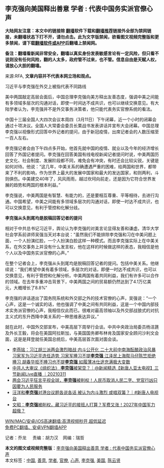  <h2>李克强向美国释出善意 学者 : 代表中国务实派官僚心声</h2> <p class="notice"><b>大陆网友注意：本文中的链接除 <a href="https://github.com/bannedbook/fanqiang" >翻墙</a>软件下载和<a href="https://github.com/killgcd/justmysocks/blob/master/README.md">翻墙推荐</a>链接外全部为禁网链接，未翻墙状态下打不开，请勿点击。此为文字版禁闻，欲看图文视频完整版和更多禁闻，请下载<a href="https://github.com/bannedbook/fanqiang">翻墙软件或APP</a>后翻墙上禁闻网。</p><p>备注：翻墙看新闻非常安全，翻墙以真实身份发表敏感言论有一定风险，但只看不说则没有任何风险，翻的人太多，政府管不过来，也不管。信息自由是天赋人权，请放心大胆的翻墙。</b></p>  <div class="entry"> <p>来源:RFA, <strong>文章内容并不代表本网立场和观点。</strong></p> <p>&#20064;&#36817;&#24179;&#19982;&#26446;&#20811;&#24378;&#22312;&#22806;&#20132;&#19978;&#34987;&#25351;&#20195;&#34920;&#19981;&#21516;&#36335;&#32447;             </p> <p>&#32654;&#20013;&#20004;&#22269;&#25970;&#23450;&#39640;&#23618;&#20250;&#38754;&#21518;&#65292;&#20013;&#22269;&#24635;&#29702;&#26446;&#20811;&#24378;&#21521;&#32654;&#26041;&#37322;&#20986;&#21451;&#21892;&#24577;&#24230;&#65292;&#24378;&#35843;&#20013;&#32654;&#20043;&#38388;&#33021;&#26377;&#22810;&#39046;&#22495;&#22810;&#23618;&#27425;&#30340;&#27807;&#36890;&#23545;&#35805;&#65292;&#21363;&#20351;&#19968;&#26102;&#38388;&#36798;&#19981;&#25104;&#20849;&#35782;&#65292;&#20063;&#21487;&#20197;&#32487;&#32493;&#20132;&#25442;&#24847;&#35265;&#12290;&#26377;&#22823;&#38470;&#23398;&#32773;&#35748;&#20026;&#65292;&#26446;&#20811;&#24378;&#24182;&#19981;&#26159;&#22806;&#20132;&#20107;&#21153;&#20915;&#31574;&#32773;&#65292;&#20182;&#21482;&#33021;&#20195;&#34920;&#21153;&#23454;&#23448;&#20698;&#31995;&#32479;&#30340;&#30475;&#27861;&#12290;</p>  <p>&#20013;&#22269;&#21313;&#19977;&#23626;&#20840;&#22269;&#20154;&#22823;&#22235;&#27425;&#20250;&#35758;&#26412;&#21608;&#22235;&#65288;3&#26376;11&#26085;&#65289;&#19979;&#21320;&#38381;&#24149;&#65292;&#36817;&#19968;&#20010;&#23567;&#26102;&#30340;&#38381;&#24149;&#20250;&#36890;&#36807;&#21313;&#39033;&#20915;&#35758;&#12290;&#20840;&#22269;&#20154;&#22823;&#24120;&#22996;&#20250;&#22996;&#21592;&#38271;&#26647;&#25112;&#20070;&#21457;&#34920;&#35762;&#35805;&#24182;&#23459;&#24067;&#22823;&#20250;&#38381;&#24149;&#12290;&#20013;&#22269;&#24635;&#29702;&#26446;&#20811;&#24378;&#20197;&#35270;&#20687;&#24418;&#24335;&#22238;&#31572;&#20013;&#22806;&#35760;&#32773;&#30340;&#25552;&#38382;&#65292;&#30001;&#20110;&#26032;&#20896;&#30123;&#24773;&#65292;&#20986;&#24109;&#35760;&#32773;&#20250;&#30340;&#20154;&#25968;&#21387;&#32553;&#33267;&#19968;&#30334;&#20154;&#24038;&#21491;&#12290;</p> <p>&#26446;&#20811;&#24378;&#35760;&#32773;&#20250;&#30001;&#19979;&#21320;&#22235;&#28857;&#22810;&#24320;&#22987;&#65292;&#20182;&#39318;&#20808;&#23601;&#20013;&#22269;&#30340;&#30123;&#24773;&#12289;&#23601;&#19994;&#20197;&#21450;&#20170;&#24180;&#30340;&#32463;&#27982;&#22686;&#38271;&#22238;&#31572;&#20102;&#22806;&#22269;&#35760;&#32773;&#25552;&#38382;&#12290;&#26446;&#20811;&#24378;&#22312;&#22238;&#31572;&#32654;&#22269;&#26377;&#32447;&#30005;&#35270;&#26032;&#38395;&#35760;&#32773;&#25552;&#38382;&#26102;&#35828;&#65292;&#20013;&#32654;&#20004;&#22269;&#21382;&#21490;&#25991;&#21270;&#12289;&#31038;&#20250;&#21046;&#24230;&#12289;&#21457;&#23637;&#38454;&#27573;&#37117;&#19981;&#21516;&#65292;&#38590;&#20813;&#20250;&#26377;&#20914;&#31361;&#65292;&#26377;&#26102;&#36824;&#20250;&#27604;&#36739;&#23574;&#38160;&#65292;&#20851;&#38190;&#26159;&#22914;&#20309;&#23545;&#24453;&#12290;&#20182;&#35828;&#65306;&#8220;&#36825;&#20960;&#24180;&#65292;&#20013;&#32654;&#20851;&#31995;&#30340;&#30830;&#36973;&#36935;&#20005;&#37325;&#30340;&#22256;&#38590;&#65292;&#32473;&#20004;&#22269;&#21644;&#19990;&#30028;&#65292;&#37117;&#24102;&#26469;&#20102;&#19981;&#21033;&#30340;&#24433;&#21709;&#65292;&#20316;&#20026;&#19990;&#30028;&#19978;&#26368;&#22823;&#30340;&#21457;&#23637;&#20013;&#22269;&#23478;&#21644;&#26368;&#22823;&#30340;&#21457;&#36798;&#22269;&#23478;&#65292;&#21644;&#21017;&#20004;&#21033;&#65292;&#26007;&#21017;&#20465;&#20260;&#12290;&#20013;&#32654;&#24314;&#20132;40&#24180;&#20102;&#65292;&#39118;&#39118;&#38632;&#38632;&#65292;&#36234;&#36807;&#22350;&#22391;&#21521;&#21069;&#36208;&#65292;&#36824;&#26159;&#22240;&#20026;&#23427;&#31526;&#21512;&#19990;&#30028;&#21457;&#23637;&#30340;&#36235;&#21183;&#21644;&#20004;&#22269;&#30340;&#26681;&#26412;&#21033;&#30410;&#12290;&#8221;</p> <p>&#26446;&#20811;&#24378;&#35828;&#65292;&#20013;&#32654;&#20004;&#22269;&#26159;&#26377;&#26234;&#24935;&#12289;&#26377;&#33021;&#21147;&#30340;&#65292;&#36824;&#26159;&#35201;&#30456;&#20114;&#23562;&#37325;&#12289;&#24179;&#31561;&#30456;&#24453;&#65292;&#21435;&#36827;&#34892;&#27807;&#36890;&#12290;&#20013;&#22269;&#24076;&#26395;&#65292;&#20013;&#32654;&#20043;&#38388;&#33021;&#26377;&#22810;&#39046;&#22495;&#22810;&#23618;&#27425;&#30340;&#27807;&#36890;&#23545;&#35805;&#65292;&#21363;&#20351;&#19968;&#26102;&#36798;&#19981;&#25104;&#20849;&#35782;&#65292;&#20063;&#21487;&#20197;&#20132;&#25442;&#24847;&#35265;&#65292;&#26377;&#21033;&#20110;&#31649;&#25511;&#21644;&#21270;&#35299;&#20998;&#27495;&#12290;</p>  <p><strong>&#26446;&#20811;&#24378;&#20174;&#22836;&#21040;&#23614;&#22343;&#26159;&#33073;&#31295;&#22238;&#31572;&#35760;&#32773;&#30340;&#25552;&#38382;</strong></p> <p>&#30456;&#23545;&#20110;&#20013;&#20849;&#24635;&#20070;&#35760;&#20064;&#36817;&#24179;&#65292;&#33286;&#35770;&#35748;&#20026;&#26446;&#20811;&#24378;&#30340;&#23545;&#32654;&#35328;&#35770;&#26174;&#24471;&#21451;&#21892;&#21644;&#35878;&#34394;&#12290;&#28165;&#21326;&#22823;&#23398;&#31038;&#20250;&#23398;&#31995;&#21069;&#35762;&#24072;&#21556;&#24378;&#24403;&#22825;&#23545;&#26412;&#21488;&#35828;&#65306;&#8220;&#34429;&#28982;&#25105;&#20204;&#19981;&#33021;&#25490;&#38500;&#26446;&#20811;&#24378;&#21644;&#20064;&#22312;&#20013;&#32654;&#38382;&#39064;&#19978;&#38754;&#65292;&#19968;&#20010;&#20154;&#25198;&#28436;&#32418;&#33080;&#65292;&#19968;&#20010;&#20154;&#25198;&#28436;&#30333;&#33080;&#36825;&#26679;&#19968;&#31181;&#27169;&#24335;&#12290;&#32780;&#19988;&#26446;&#20811;&#24378;&#23454;&#38469;&#19978;&#22312;&#20013;&#32654;&#20851;&#31995;&#65292;&#22312;&#22806;&#20132;&#20107;&#21153;&#19978;&#24182;&#27809;&#26377;&#20160;&#20040;&#21457;&#35328;&#26435;&#65292;&#20182;&#22312;&#36825;&#26679;&#30340;&#26102;&#20505;&#20570;&#36825;&#26679;&#30340;&#34920;&#24577;&#65292;&#25105;&#30456;&#20449;&#26159;&#20182;&#20010;&#20154;&#20197;&#21450;&#20013;&#22269;&#21153;&#23454;&#27966;&#23448;&#20698;&#30340;&#24515;&#22768;&#12290;&#8221;</p> <p>&#22312;&#25972;&#20010;&#35760;&#32773;&#20250;&#19978;&#65292;&#26446;&#20811;&#24378;&#20174;&#22836;&#21040;&#23614;&#22343;&#26159;&#33073;&#31295;&#22238;&#31572;&#35760;&#32773;&#30340;&#25552;&#38382;&#12290;&#21253;&#25324;&#20013;&#32654;&#20851;&#31995;&#12290;&#20182;&#32487;&#32493;&#35828;&#65306;&#8220;&#25105;&#20204;&#24076;&#26395;&#20013;&#32654;&#26377;&#30528;&#22810;&#39046;&#22495;&#65292;&#22810;&#23618;&#27425;&#30340;&#23545;&#35805;&#65292;&#21363;&#20415;&#19968;&#26102;&#36798;&#19981;&#25104;&#20849;&#35782;&#65292;&#20063;&#21487;&#20197;&#20132;&#25442;&#24847;&#35265;&#65292;&#26377;&#21033;&#20110;&#31649;&#25511;&#21644;&#21270;&#35299;&#20998;&#26512;&#12290;&#20013;&#32654;&#20004;&#22269;&#26377;&#30528;&#20849;&#21516;&#21033;&#30410;&#65292;&#25105;&#20204;&#26377;&#35768;&#22810;&#21487;&#20197;&#21512;&#20316;&#30340;&#39046;&#22495;&#12290;&#22312;&#21435;&#24180;&#22810;&#37325;&#20914;&#20987;&#32972;&#26223;&#19979;&#65292;&#20013;&#32654;&#20004;&#22269;&#20043;&#38388;&#30340;&#36152;&#26131;&#39069;&#20173;&#28982;&#36798;&#21040;&#20102;4.1&#19975;&#20159;&#32654;&#20803;&#65292;&#22823;&#27010;&#22686;&#38271;&#20102;8.8%&#8221;</p>  <p>&#26446;&#20811;&#24378;&#30340;&#35762;&#35805;&#36947;&#20986;&#20102;&#22269;&#21153;&#38498;&#31995;&#32479;&#21644;&#22806;&#20132;&#37096;&#20043;&#22806;&#30340;&#25216;&#26415;&#23448;&#20698;&#30340;&#24515;&#22768;&#65292;&#21556;&#24378;&#35828;&#65306;&#8220;&#19968;&#20010;&#24515;&#22768;&#65292;&#36825;&#26159;&#19968;&#20010;&#35802;&#23454;&#30340;&#35805;&#65292;&#20182;&#20063;&#24378;&#35843;&#20102;&#20013;&#32654;&#20043;&#38388;&#26377;&#20849;&#21516;&#21033;&#30410;&#65292;&#36825;&#26159;&#19968;&#20010;&#20013;&#22269;&#20869;&#37096;&#25216;&#26415;&#23454;&#21153;&#27966;&#23448;&#20698;&#30340;&#24515;&#22768;&#65292;&#25105;&#30456;&#20449;&#20165;&#27492;&#32780;&#24050;&#12290;&#24456;&#38590;&#23545;&#26368;&#39640;&#39046;&#34966;&#20197;&#21450;&#22806;&#20132;&#37096;&#25112;&#29436;&#24335;&#30340;&#23545;&#25239;&#20027;&#20041;&#24335;&#30340;&#19996;&#21319;&#35199;&#38477;&#20013;&#32654;&#20851;&#31995;&#30340;&#19968;&#31181;&#24605;&#32500;&#34920;&#36798;&#24322;&#35758;&#12290;&#8221;</p> <p>&#23601;&#22312;&#27492;&#26102;&#65292;&#20013;&#22269;&#22806;&#20132;&#37096;&#23459;&#24067;&#65292;&#20013;&#32654;&#39640;&#23618;&#19979;&#21608;&#20030;&#34892;&#20250;&#35848;&#12290;&#20013;&#20849;&#20013;&#22830;&#25919;&#27835;&#23616;&#22996;&#21592;&#26472;&#27905;&#31722;&#21450;&#22806;&#38271;&#29579;&#27589;&#65292;&#23558;&#20250;&#22312;&#32654;&#22269;&#38463;&#25289;&#26031;&#21152;&#65292;&#19982;&#32654;&#22269;&#22269;&#21153;&#21375;&#24067;&#26519;&#32943;&#21450;&#22269;&#23478;&#23433;&#20840;&#39038;&#38382;&#27801;&#21033;&#25991;&#20250;&#38754;&#65292;&#36825;&#26159;&#26159;&#25308;&#30331;&#23601;&#20219;&#32654;&#22269;&#24635;&#32479;&#21518;&#65292;&#20013;&#32654;&#39640;&#23618;&#39318;&#27425;&#38754;&#23545;&#38754;&#20250;&#35848;&#12290;</p> <ul class='op-related-articles' title='相关阅读'> <li><a href='https://www.bannedbook.org/bnews/comments/20210311/1502735.html' target='_blank'>李燕铭：习江胡三派两会激烈暗战 内斗公开化 二十大前中南海酝酿政治风暴 习家军为习近平连任造势 习家军捧习不提<b>李克强</b> 江泽民上海帮马仔陈竺拒绝捧习 胡春华拒不捧习也不提<b>李克强</b> 如履薄冰仕途充满极大变数</a></li> <li><a href='https://www.bannedbook.org/bnews/bannedvideo/20210311/1502727.html' target='_blank'>中共人大审议《组织法》 <b>李克强</b>被架空？｜@新闻精选【新唐人亚太电视】三节新闻Live直播 ｜20210311</a></li> <li><a href='https://www.bannedbook.org/bnews/bannedvideo/20210311/1502681.html' target='_blank'>两会习近平狂言平视全球，<b>李克强</b>被削权！人民币取消人民二字、党官行凶只因要为人民服务</a></li> <li><a href='https://www.bannedbook.org/bnews/bannedvideo/20210311/1502607.html' target='_blank'>汪洋和<b>李克强</b>对港台议题各说各话 被认为内斗激烈 或唱双簧？｜#新唐人电视台</a></li> <li><a href='https://www.bannedbook.org/bnews/cbnews/20210311/1502552.html' target='_blank'>文昭：<b>李克强</b>被削权，藏习近平的接班人打算？军费又涨！2027年中国军力超俄？</a></li> </ul> <p class="texttj"> <a href="https://github.com/bannedbook/fanqiang/wiki/V2ray%E6%9C%BA%E5%9C%BA" target="_blank">WIN/MAC/安卓/iOS高速翻墙:高清视频秒开,超低延迟</a><br/> <a href="https://github.com/bannedbook/fanqiang/wiki/%E7%A6%81%E9%97%BB%E7%BD%91%E5%AE%89%E5%8D%93%E7%BF%BB%E5%A2%99%E6%96%B0%E9%97%BBAPP" target="_blank">免费PC翻墙、安卓VPN翻墙APP</a></p> <p>&#35760;&#32773;&#65306;&#20052;&#40857; &#160; &#160; &#36131;&#32534;&#65306;&#32993;&#21147;&#27721;&#160;&#160;&#160; &#32593;&#32534;&#65306;&#29790;&#21746;</p><a name='sharetosocial'></a>       <div><b>本文的图文或视频完整版</b>：<a href='https://www.bannedbook.org/bnews/ssgc/20210311/1502888.html'>李克强向美国释出善意 学者 : 代表中国务实派官僚心声</a></div>  </div><!--END ENTRY--> <div class="postfooter"> <div>本文标签：<a href="https://www.bannedbook.org/bnews/tag/%E4%B8%AD%E5%9B%BD/" rel="tag">中国</a>, <a href="https://www.bannedbook.org/bnews/tag/%E5%96%84%E6%84%8F/" rel="tag">善意</a>, <a href="https://www.bannedbook.org/bnews/tag/%e5%ad%a6%e8%80%85/" rel="tag">学者</a>, <a href="https://www.bannedbook.org/bnews/tag/%E5%AE%98%E5%83%9A/" rel="tag">官僚</a>, <a href="https://www.bannedbook.org/bnews/tag/%E5%BF%83%E5%A3%B0/" rel="tag">心声</a>, <a href="https://www.bannedbook.org/bnews/tag/%e6%9d%8e%e5%85%8b%e5%bc%ba/" rel="tag">李克强</a>, <a href="https://www.bannedbook.org/bnews/tag/%e7%be%8e%e5%9b%bd/" rel="tag">美国</a>, <a href="https://www.bannedbook.org/bnews/tag/%e9%99%88%e4%ba%91%e8%b4%a4/" rel="tag">陈云贤</a></div>  </div><!--END POSTFOOTER--> 